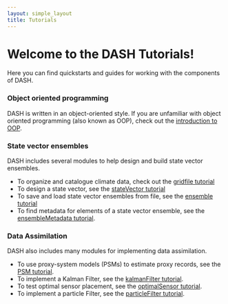 ```yaml
---
layout: simple_layout
title: Tutorials
---
```


# Welcome to the DASH Tutorials!

Here you can find quickstarts and guides for working with the components of DASH.

### Object oriented programming

DASH is written in an object-oriented style. If you are unfamiliar with object oriented programming (also known as OOP), check out the [introduction to OOP](oop).

### State vector ensembles

DASH includes several modules to help design and build state vector ensembles.

* To organize and catalogue climate data, check out the [gridfile tutorial](gridfile\welcome)
* To design a state vector, see the [stateVector tutorial](stateVector\welcome)
* To save and load state vector ensembles from file, see the [ensemble tutorial](ensemble\welcome)
* To find metadata for elements of a state vector ensemble, see the [ensembleMetadata tutorial](ensembleMetadata\welcome).

### Data Assimilation

DASH also includes many modules for implementing data assimilation.

* To use proxy-system models (PSMs) to estimate proxy records, see the [PSM tutorial](psm\welcome).
* To implement a Kalman Filter, see the [kalmanFilter tutorial](kalman\welcome).
* To test optimal sensor placement, see the [optimalSensor tutorial](sensor\welcome).
* To implement a particle Filter, see the [particleFilter tutorial](particle\welcome).
